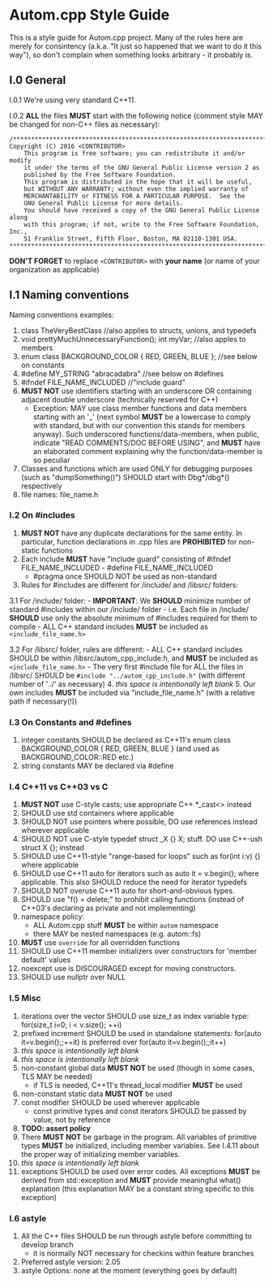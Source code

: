 # Autom.cpp Style Guide

This is a style guide for Autom.cpp project. Many of the rules here are merely for consintency 
(a.k.a. "It just so happened that we want to do it this way"), so don't complain when something looks arbitrary -
it probably is.

## I.0 General

I.0.1 We're using very standard C++11.

I.0.2 **ALL** the files **MUST** start with the following notice (comment style MAY be changed for non-C++ files as necessary):

```
/*******************************************************************************
Copyright (C) 2016 <CONTRIBUTOR>
    This program is free software; you can redistribute it and/or modify
    it under the terms of the GNU General Public License version 2 as
    published by the Free Software Foundation.
    This program is distributed in the hope that it will be useful,
    but WITHOUT ANY WARRANTY; without even the implied warranty of
    MERCHANTABILITY or FITNESS FOR A PARTICULAR PURPOSE.  See the
    GNU General Public License for more details.
    You should have received a copy of the GNU General Public License along
    with this program; if not, write to the Free Software Foundation, Inc.,
    51 Franklin Street, Fifth Floor, Boston, MA 02110-1301 USA.
*******************************************************************************/
```

**DON'T FORGET** to replace `<CONTRIBUTOR>` with **your name** (or name of your organization as applicable)

## I.1 Naming conventions

Naming conventions examples:

1. class TheVeryBestClass //also applies to structs, unions, and typedefs
2. void prettyMuchUnnecessaryFunction(); int myVar; //also apples to members
3. enum class BACKGROUND_COLOR { RED, GREEN, BLUE }; //see below on constants
4. #define MY_STRING "abracadabra" //see below on #defines
5. #ifndef FILE_NAME_INCLUDED //"include guard"
6. **MUST NOT** use identifiers starting with an underscore OR containing adjacent double underscore (technically reserved for C++)
    - Exception: MAY use class member functions and data members starting with an '_' (next symbol **MUST** be a lowercase to comply with standard, but with our convention this stands for members anyway). Such underscored functions/data-members, when public, indicate "READ COMMENTS/DOC BEFORE USING", and **MUST** have an elaborated comment explaining why the function/data-member is so peculiar
7. Classes and functions which are used ONLY for debugging purposes (such as "dumpSomething()") SHOULD start with Dbg*/dbg*() respectively
8. file names: file_name.h

### I.2 On #includes

1. **MUST NOT** have any duplicate declarations for the same entity. In particular, function declarations in .cpp files are **PROHIBITED** for non-static functions
2. Each include **MUST** have "include guard" consisting of #ifndef FILE_NAME_INCLUDED - #define FILE_NAME_INCLUDED
    - #pragma once SHOULD NOT be used as non-standard
3. Rules for #includes are different for /include/ and /libsrc/ folders:
  
  3.1 For /include/ folder:
    - **IMPORTANT**: We **SHOULD** minimize number of standard #includes within our /include/ folder
      - i.e. Each file in /include/ **SHOULD** use only the absolute minimum of #includes required for them to compile
    - ALL C++ standard includes **MUST** be included as `<include_file_name.h>`
        
  3.2 For /libsrc/ folder, rules are different:
    - ALL C++ standard includes SHOULD be within /libsrc/autom_cpp_include.h, and **MUST** be included as `<include_file_name.h>`
    - The very first #include file for ALL the files in /libsrc/ SHOULD be `#include "../autom_cpp_include.h"` (with different number of '../' as necessary) 
4. *this space is intentionally left blank*
5. Our own includes **MUST** be included via "include_file_name.h" (with a relative path if necessary(!))

### I.3 On Constants and #defines

1. integer constants SHOULD be declared as C++11's enum class BACKGROUND_COLOR { RED, GREEN, BLUE } (and used as BACKGROUND_COLOR::RED etc.)
2. string constants MAY be declared via #define

### I.4 C++11 vs C++03 vs C

1. **MUST NOT** use C-style casts; use appropriate C++ *_cast<> instead
2. SHOULD use std containers where applicable
3. SHOULD NOT use pointers where possible, DO use references instead wherever applicable
4. SHOULD NOT use C-style typedef struct _X {} X; stuff. DO use C++-ush struct X {}; instead
5. SHOULD use C++11-style "range-based for loops" such as for(int i:v) {} where applicable
6. SHOULD use C++11 auto for iterators such as auto it = v.begin(); where applicable. This also SHOULD reduce the need for iterator typedefs
7. SHOULD NOT overuse C++11 auto for short-and-obvious types.
8. SHOULD use "f() = delete;" to prohibit calling functions (instead of C++03's declaring as private and not implementing)
9. namespace policy:
    - ALL Autom.cpp stuff **MUST** be within `autom` namespace
    - there MAY be nested namespaces (e.g. autom::fs)
10. **MUST** use `override` for all overridden functions
11. SHOULD use C++11 member initializers over constructors for 'member default' values 
12. noexcept use is DISCOURAGED except for moving constructors.
13. SHOULD use nullptr over NULL

### I.5 Misc

1. iterations over the vector SHOULD use  size_t as index variable type: for(size_t i=0; i < v.size(); ++i)
2. prefixed increment SHOULD be used in standalone statements: for(auto it=v.begin();;++it) is preferred over for(auto it=v.begin();;it++)
3. *this space is intentionally left blank*
4. *this space is intentionally left blank*
5. non-constant global data **MUST NOT** be used (though in some cases, TLS MAY be needed)
   - if TLS is needed, C++11's thread_local modifier **MUST** be used
6. non-constant static data **MUST NOT** be used
7. const modifier SHOULD be used wherever applicable
    - const primitive types and const iterators SHOULD be passed by value, not by reference
8. **TODO: assert policy**
9. There **MUST NOT** be garbage in the program. All variables of primitive types **MUST** be initialized, including member variables. See I.4.11 about the proper way of initializing member variables.
10. *this space is intentionally left blank*
11. exceptions SHOULD be used over error codes. All exceptions **MUST** be derived from std::exception and **MUST** provide meaningful what() explanation (this explanation MAY be a constant string specific to this exception)

### I.6 astyle
1. All the C++ files SHOULD be run through astyle before committing to develop branch
    - it is normally NOT necessary for checkins within feature branches
2. Preferred astyle version: 2.05
3. astyle Options: none at the moment (everything goes by default)
